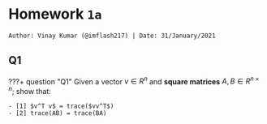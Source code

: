 # Homework `1a`

`Author: Vinay Kumar (@imflash217) | Date: 31/January/2021`

## Q1

???+ question "Q1"
    Given a vector $v \in R^n$ and **square matrices** $A, B \in R^{n\times n}$; show that:

    - [1] $v^T v$ = trace($vv^T$)
    - [2] trace(AB) = trace(BA)
